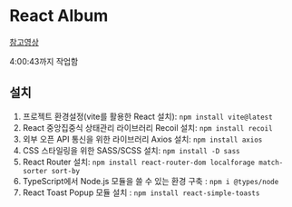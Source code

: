 # React Album
[참고영상](https://www.youtube.com/watch?v=Yv5tSNr4h2c&t=12875s&ab_channel=%EA%B5%AC%EB%94%94%EC%82%AC%EB%8A%94%EA%B0%9C%EB%B0%9C%EC%9E%909Diin)

4:00:43까지 작업함
## 설치
  1. 프로젝트 환경설정(vite를 활용한 React 설치): `npm install vite@latest`<br />
  2. React 중앙집중식 상태관리 라이브러리 Recoil 설치: `npm install recoil`<br />
  3. 외부 오픈 API 통신을 위한 라이브러리 Axios 설치: `npm install axios`<br />
  4. CSS 스타일링을 위한 SASS/SCSS 설치: `npm install -D sass`<br />
  5. React Router 설치: `npm install react-router-dom localforage match-sorter sort-by`<br />
  6. TypeScript에서 Node.js 모듈을 쓸 수 있는 환경 구축 : `npm i @types/node`<br />
  7. React Toast Popup 모듈 설치 : `npm install react-simple-toasts`<br />